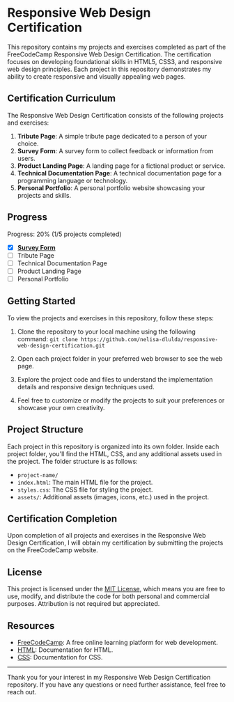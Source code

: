 # Responsive Web Design Certification

This repository contains my projects and exercises completed as part of the FreeCodeCamp Responsive Web Design Certification. The certification focuses on developing foundational skills in HTML5, CSS3, and responsive web design principles. Each project in this repository demonstrates my ability to create responsive and visually appealing web pages.

## Certification Curriculum

The Responsive Web Design Certification consists of the following projects and exercises:

1. **Tribute Page**: A simple tribute page dedicated to a person of your choice.
2. **Survey Form**: A survey form to collect feedback or information from users.
3. **Product Landing Page**: A landing page for a fictional product or service.
4. **Technical Documentation Page**: A technical documentation page for a programming language or technology.
5. **Personal Portfolio**: A personal portfolio website showcasing your projects and skills.

## Progress

Progress: 20% (1/5 projects completed)

- [x] **[Survey Form](./survey-form)**
- [ ] Tribute Page
- [ ] Technical Documentation Page
- [ ] Product Landing Page
- [ ] Personal Portfolio

## Getting Started

To view the projects and exercises in this repository, follow these steps:

1. Clone the repository to your local machine using the following command: `git clone https://github.com/nelisa-dlulda/responsive-web-design-certification.git`

2. Open each project folder in your preferred web browser to see the web page.

3. Explore the project code and files to understand the implementation details and responsive design techniques used.

4. Feel free to customize or modify the projects to suit your preferences or showcase your own creativity.

## Project Structure

Each project in this repository is organized into its own folder. Inside each project folder, you'll find the HTML, CSS, and any additional assets used in the project. The folder structure is as follows:

- `project-name/`
- `index.html`: The main HTML file for the project.
- `styles.css`: The CSS file for styling the project.
- `assets/`: Additional assets (images, icons, etc.) used in the project.

## Certification Completion

Upon completion of all projects and exercises in the Responsive Web Design Certification, I will obtain my certification by submitting the projects on the FreeCodeCamp website.

## License

This project is licensed under the [MIT License](LICENSE), which means you are free to use, modify, and distribute the code for both personal and commercial purposes. Attribution is not required but appreciated.

## Resources

- [FreeCodeCamp](https://www.freecodecamp.org/): A free online learning platform for web development.
- [HTML](https://developer.mozilla.org/en-US/docs/Web/HTML): Documentation for HTML.
- [CSS](https://developer.mozilla.org/en-US/docs/Web/CSS): Documentation for CSS.

---

Thank you for your interest in my Responsive Web Design Certification repository. If you have any questions or need further assistance, feel free to reach out.
